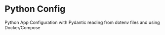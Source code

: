 # Python Config

Python App Configuration with Pydantic reading from dotenv files and using Docker/Compose
